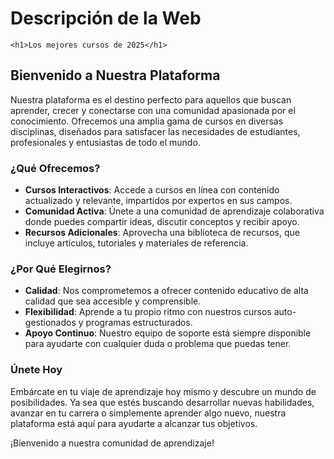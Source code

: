 # Descripción de la Web
	<h1>Los mejores cursos de 2025</h1>
## Bienvenido a Nuestra Plataforma

Nuestra plataforma es el destino perfecto para aquellos que buscan aprender, crecer y conectarse con una comunidad apasionada por el conocimiento. Ofrecemos una amplia gama de cursos en diversas disciplinas, diseñados para satisfacer las necesidades de estudiantes, profesionales y entusiastas de todo el mundo.

### ¿Qué Ofrecemos?

- **Cursos Interactivos**: Accede a cursos en línea con contenido actualizado y relevante, impartidos por expertos en sus campos.
- **Comunidad Activa**: Únete a una comunidad de aprendizaje colaborativa donde puedes compartir ideas, discutir conceptos y recibir apoyo.
- **Recursos Adicionales**: Aprovecha una biblioteca de recursos, que incluye artículos, tutoriales y materiales de referencia.

### ¿Por Qué Elegirnos?

- **Calidad**: Nos comprometemos a ofrecer contenido educativo de alta calidad que sea accesible y comprensible.
- **Flexibilidad**: Aprende a tu propio ritmo con nuestros cursos auto-gestionados y programas estructurados.
- **Apoyo Continuo**: Nuestro equipo de soporte está siempre disponible para ayudarte con cualquier duda o problema que puedas tener.

### Únete Hoy

Embárcate en tu viaje de aprendizaje hoy mismo y descubre un mundo de posibilidades. Ya sea que estés buscando desarrollar nuevas habilidades, avanzar en tu carrera o simplemente aprender algo nuevo, nuestra plataforma está aquí para ayudarte a alcanzar tus objetivos.

¡Bienvenido a nuestra comunidad de aprendizaje!

